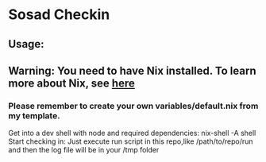 # Sosad Checkin

## Usage:
## Warning: You need to have Nix installed. To learn more about Nix, see [here](https://nixos.org/download) 
### Please remember to create your own variables/default.nix from my template.
Get into a dev shell with node and required dependencies: nix-shell -A shell  
Start checking in: Just execute run script in this repo,like /path/to/repo/run and then the log file will be in your /tmp folder

